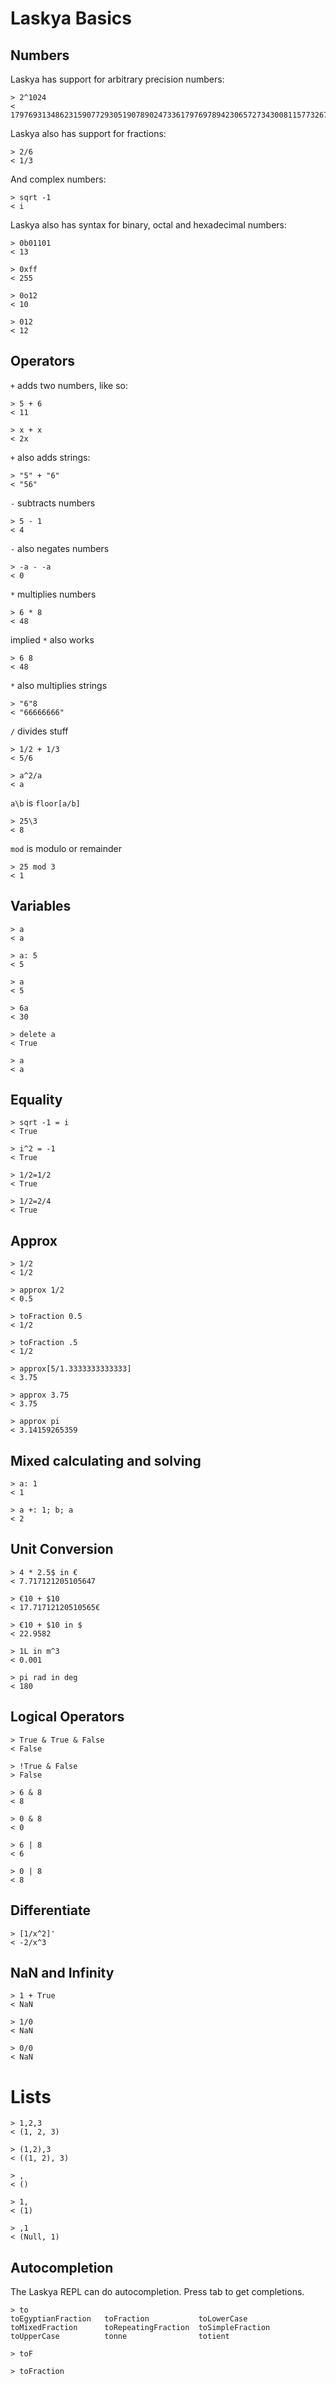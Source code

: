 Laskya Basics
=============

Numbers
-------

Laskya has support for arbitrary precision numbers:

	> 2^1024
	< 179769313486231590772930519078902473361797697894230657273430081157732675805500963132708477322407536021120113879871393357658789768814416622492847430639474124377767893424865485276302219601246094119453082952085005768838150682342462881473913110540827237163350510684586298239947245938479716304835356329624224137216

Laskya also has support for fractions:

	> 2/6
	< 1/3

And complex numbers:

	> sqrt -1
	< i

Laskya also has syntax for binary, octal and hexadecimal numbers:

	> 0b01101
	< 13
	
	> 0xff
	< 255
	
	> 0o12
	< 10
	
	> 012
	< 12


Operators
---------

`+` adds two numbers, like so:

	> 5 + 6
	< 11

	> x + x
	< 2x

`+` also adds strings:

	> "5" + "6"
	< "56"

`-` subtracts numbers

	> 5 - 1
	< 4

`-` also negates numbers

	> -a - -a
	< 0

`*` multiplies numbers

	> 6 * 8
	< 48

implied `*` also works

	> 6 8
	< 48

`*` also multiplies strings

	> "6"8
	< "66666666"

`/` divides stuff

	> 1/2 + 1/3
	< 5/6
	
	> a^2/a
	< a

`a\b` is `floor[a/b]`

	> 25\3
	< 8

`mod` is modulo or remainder

	> 25 mod 3
	< 1


Variables
---------

	> a
	< a
	
	> a: 5
	< 5
	
	> a
	< 5
	
	> 6a
	< 30
	
	> delete a
	< True
	
	> a
	< a


Equality
--------

	> sqrt -1 = i
	< True
	
	> i^2 = -1
	< True
	
	> 1/2=1/2
	< True
	
	> 1/2=2/4
	< True


Approx
------

	> 1/2
	< 1/2
	
	> approx 1/2
	< 0.5
	
	> toFraction 0.5
	< 1/2
	
	> toFraction .5
	< 1/2
	
	> approx[5/1.3333333333333]
	< 3.75
	
	> approx 3.75
	< 3.75
	
	> approx pi
	< 3.14159265359


Mixed calculating and solving
-----------------------------

	> a: 1
	< 1
	
	> a +: 1; b; a
	< 2


Unit Conversion
---------------

	> 4 * 2.5$ in €
	< 7.717121205105647
	
	> €10 + $10
	< 17.71712120510565€
	
	> €10 + $10 in $
	< 22.9582
	
	> 1L in m^3
	< 0.001
	
	> pi rad in deg
	< 180


Logical Operators
-----------------

	> True & True & False
	< False
	
	> !True & False
	> False
	
	> 6 & 8
	< 8
	
	> 0 & 8
	< 0
	
	> 6 | 8
	< 6
	
	> 0 | 8
	< 8


Differentiate
-------------

	> [1/x^2]'
	< -2/x^3


NaN and Infinity
----------------

	> 1 + True
	< NaN
	
	> 1/0
	< NaN
	
	> 0/0
	< NaN


Lists
=====

	> 1,2,3
	< (1, 2, 3)
	
	> (1,2),3
	< ((1, 2), 3)
	
	> ,
	< ()
	
	> 1,
	< (1)
	
	> ,1
	< (Null, 1)


Autocompletion
--------------

The Laskya REPL can do autocompletion. Press tab to get completions.

	> to
	toEgyptianFraction   toFraction           toLowerCase
	toMixedFraction      toRepeatingFraction  toSimpleFraction
	toUpperCase          tonne                totient
	
	> toF
	
	> toFraction
